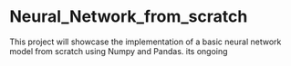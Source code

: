 # Neural_Network_from_scratch
This project will showcase the implementation of a basic neural network model from scratch using Numpy and Pandas.
its ongoing
